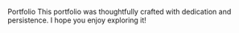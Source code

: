 Portfolio
This portfolio was thoughtfully crafted with dedication and persistence.
I hope you enjoy exploring it!